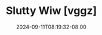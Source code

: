 --- 
title: "Slutty Wiw [vggz]"
description: "streaming bokep Slutty Wiw [vggz] tiktok   new"
date: 2024-09-11T08:19:32-08:00
file_code: "w8jtm2jt2uuz"
draft: false
cover: "oy2zmsqb3zkwpzpv.jpg"
tags: ["Slutty", "Wiw", "bokep-indo", "bokep-viral", "bokep-ig"]
length: 1114
fld_id: "1483171"
foldername: "Asian s3x diary laos id telegram"
categories: ["Asian s3x diary laos id telegram"]
views: 0
---